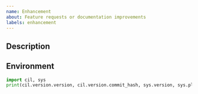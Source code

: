 ```yaml
---
name: Enhancement
about: Feature requests or documentation improvements
labels: enhancement
---
```


## Description

<!--e.g. motivation, desired/example behaviour, etc.-->

## Environment

<!--please post the output of the following command-->

```python
import cil, sys
print(cil.version.version, cil.version.commit_hash, sys.version, sys.platform)
```

